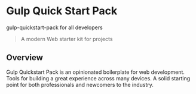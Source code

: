 # Gulp Quick Start Pack
gulp-quickstart-pack for all developers

>  A modern Web starter kit for projects


## Overview

Gulp Quickstart Pack is an opinionated boilerplate for web development. Tools for building a great experience across many devices. A solid starting point for both professionals and newcomers to the industry.
